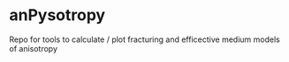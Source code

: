 # anPysotropy
Repo for tools to calculate / plot fracturing and efficective medium models of anisotropy
